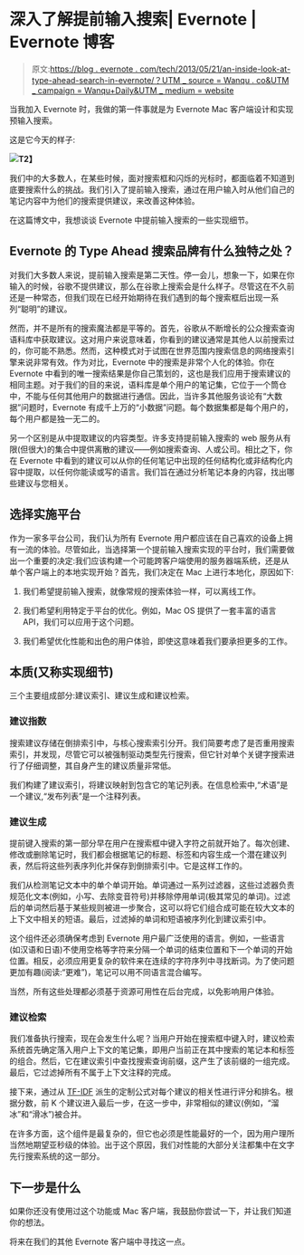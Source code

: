 # 深入了解提前输入搜索| Evernote | Evernote 博客

> 原文:[https://blog . evernote . com/tech/2013/05/21/an-inside-look-at-type-ahead-search-in-evernote/？UTM _ source = Wanqu . co&UTM _ campaign = Wanqu+Daily&UTM _ medium = website](https://blog.evernote.com/tech/2013/05/21/an-inside-look-at-type-ahead-search-in-evernote/?utm_source=wanqu.co&utm_campaign=Wanqu+Daily&utm_medium=website)

当我加入 Evernote 时，我做的第一件事就是为 Evernote Mac 客户端设计和实现预输入搜索。

这是它今天的样子:

**![](../Images/647efb095641ec1fb74cbb3b240dce24.png)T2】**

我们中的大多数人，在某些时候，面对搜索框和闪烁的光标时，都面临着不知道到底要搜索什么的挑战。我们引入了提前输入搜索，通过在用户输入时从他们自己的笔记内容中为他们的搜索提供建议，来改善这种体验。

在这篇博文中，我想谈谈 Evernote 中提前输入搜索的一些实现细节。

## Evernote 的 Type Ahead 搜索品牌有什么独特之处？

对我们大多数人来说，提前输入搜索是第二天性。停一会儿，想象一下，如果在你输入的时候，谷歌不提供建议，那么在谷歌上搜索会是什么样子。尽管这在不久前还是一种常态，但我们现在已经开始期待在我们遇到的每个搜索框后出现一系列“聪明”的建议。

然而，并不是所有的搜索魔法都是平等的。首先，谷歌从不断增长的公众搜索查询语料库中获取建议。这对用户来说意味着，你看到的建议通常是其他人以前搜索过的，你可能不熟悉。然而，这种模式对于试图在世界范围内搜索信息的网络搜索引擎来说非常有效。作为对比，Evernote 中的搜索是非常个人化的体验。你在 Evernote 中看到的唯一搜索结果是你自己策划的，这也是我们应用于搜索建议的相同主题。对于我们的目的来说，语料库是单个用户的笔记集，它位于一个筒仓中，不能与任何其他用户的数据进行通信。因此，当许多其他服务谈论有“大数据”问题时，Evernote 有成千上万的“小数据”问题。每个数据集都是每个用户的，每个用户都是独一无二的。

另一个区别是从中提取建议的内容类型。许多支持提前输入搜索的 web 服务从有限(但很大)的集合中提供离散的建议——例如搜索查询、人或公司。相比之下，你在 Evernote 中看到的建议可以从你的任何笔记中出现的任何结构化或非结构化内容中提取，以任何你能读或写的语言。我们旨在通过分析笔记本身的内容，找出哪些建议与您相关。

## 选择实施平台

作为一家多平台公司，我们认为所有 Evernote 用户都应该在自己喜欢的设备上拥有一流的体验。尽管如此，当选择第一个提前输入搜索实现的平台时，我们需要做出一个重要的决定:我们应该构建一个可能跨客户端使用的服务器端系统，还是从单个客户端上的本地实现开始？首先，我们决定在 Mac 上进行本地化，原因如下:

1.  我们希望提前输入搜索，就像常规的搜索体验一样，可以离线工作。

2.  我们希望利用特定于平台的优化。例如，Mac OS 提供了一套丰富的语言 API，我们可以应用于这个问题。

3.  我们希望优化性能和出色的用户体验，即使这意味着我们要承担更多的工作。

## 本质(又称实现细节)

三个主要组成部分:建议索引、建议生成和建议检索。

### 建议指数

搜索建议存储在倒排索引中，与核心搜索索引分开。我们简要考虑了是否重用搜索索引，并发现，尽管它可以被强制驱动类型先行搜索，但它针对单个关键字搜索进行了仔细调整，其自身产生的建议质量非常低。

我们构建了建议索引，将建议映射到包含它的笔记列表。在信息检索中,“术语”是一个建议,“发布列表”是一个注释列表。

### 建议生成

提前键入搜索的第一部分早在用户在搜索框中键入字符之前就开始了。每次创建、修改或删除笔记时，我们都会根据笔记的标题、标签和内容生成一个潜在建议列表，然后将这些列表序列化并保存到倒排索引中。它是这样工作的。

我们从检测笔记文本中的单个单词开始。单词通过一系列过滤器，这些过滤器负责规范化文本(例如，小写、去除变音符号)并移除停用单词(极其常见的单词)。过滤后的单词然后基于某些规则被进一步聚合，这可以将它们组合成可能在较大文本的上下文中相关的短语。最后，过滤掉的单词和短语被序列化到建议索引中。

这个组件还必须确保考虑到 Evernote 用户最广泛使用的语言。例如，一些语言(如汉语和日语)不使用空格等字符来分隔一个单词的结束位置和下一个单词的开始位置。相反，必须应用更复杂的软件来在连续的字符序列中寻找断词。为了使问题更加有趣(阅读:“更难”)，笔记可以用不同语言混合编写。

当然，所有这些处理都必须基于资源可用性在后台完成，以免影响用户体验。

### 建议检索

我们准备执行搜索，现在会发生什么呢？当用户开始在搜索框中键入时，建议检索系统首先确定落入用户上下文的笔记集，即用户当前正在其中搜索的笔记本和标签的组合。然后，它在建议索引中查找搜索查询前缀，这产生了该前缀的一组完成。最后，它过滤掉所有不属于上下文注释的完成。

接下来，通过从 [TF-IDF](http://en.wikipedia.org/wiki/Tf%E2%80%93idf) 派生的定制公式对每个建议的相关性进行评分和排名。根据分数，前 K 个建议进入最后一步，在这一步中，非常相似的建议(例如，“溜冰”和“滑冰”)被合并。

在许多方面，这个组件是最复杂的，但它也必须是性能最好的一个，因为用户理所当然地期望亚秒级的体验。出于这个原因，我们对性能的大部分关注都集中在文字先行搜索系统的这一部分。

## 下一步是什么

如果你还没有使用过这个功能或 Mac 客户端，我鼓励你尝试一下，并让我们知道你的想法。

将来在我们的其他 Evernote 客户端中寻找这一点。